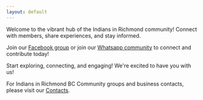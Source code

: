 ```yaml
---
layout: default
---
```


Welcome to the vibrant hub of the Indians in Richmond community! Connect with members, share experiences, and stay informed. 

Join our
[Facebook group](https://www.facebook.com/groups/900644660267654) or join our
[Whatsapp community](https://chat.whatsapp.com/GnJPe7uFS2eCZqMkEG1EK5) to connect and contribute today!

Start exploring, connecting, and engaging! We're excited to have you with us!

For Indians in Richmond BC Community groups and business contacts, please visit our [Contacts](Contacts.md).